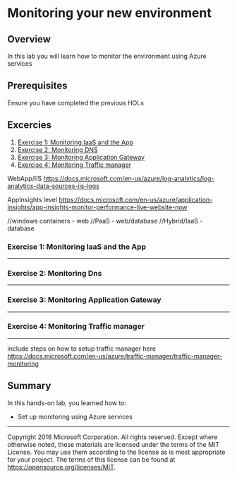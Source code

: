 # Monitoring your new environment

## Overview

In this lab you will learn how to monitor the environment using Azure services

## Prerequisites

Ensure you have completed the previous HOLs

## Excercies

1. [Exercise 1: Monitoring IaaS and the App](#ex1)
1. [Exercise 2: Monitoring DNS](#ex2)
1. [Exercise 3: Monitoring Application Gateway](#ex3)
1. [Exercise 4: Monitoring Traffic manager](#ex4)

WebApp/IIS
https://docs.microsoft.com/en-us/azure/log-analytics/log-analytics-data-sources-iis-logs

AppInsights level
https://docs.microsoft.com/en-us/azure/application-insights/app-insights-monitor-performance-live-website-now

//windows containers - web
//PaaS - web/database
//Hybrid/IaaS - database

### Exercise 1: Monitoring IaaS and the App<a name="ex1"></a>

---

### Exercise 2: Monitoring Dns<a name="ex2"></a>

---

### Exercise 3: Monitoring Application Gateway<a name="ex3"></a>

---

### Exercise 4: Monitoring Traffic manager<a name="ex4"></a>

---

include steps on how to setup traffic manager here
https://docs.microsoft.com/en-us/azure/traffic-manager/traffic-manager-monitoring

## Summary

In this hands-on lab, you learned how to:

* Set up monitoring using Azure services

---

Copyright 2016 Microsoft Corporation. All rights reserved. Except where otherwise noted, these materials are licensed under the terms of the MIT License. You may use them according to the license as is most appropriate for your project. The terms of this license can be found at https://opensource.org/licenses/MIT.
